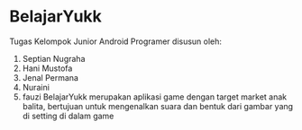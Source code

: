 # BelajarYukk
Tugas Kelompok Junior Android Programer
disusun oleh:
1. Septian Nugraha
2. Hani Mustofa
3. Jenal Permana
4. Nuraini
5. fauzi
BelajarYukk merupakan aplikasi game dengan target market anak balita, bertujuan untuk mengenalkan suara dan bentuk dari gambar yang di setting di dalam game

